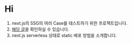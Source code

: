 # Hi

1. next.js의 SSG의 여러 Case를 테스트하기 위한 프로젝트입니다.
1. [해당 글](https://parkgang.github.io/next.js/lets-properly-understand-and-use-the-ssg-of-next.js/)을 확인하실 수 있습니다.
1. next.js serverless 상태로 static 배포 방법을 소개합니다.
